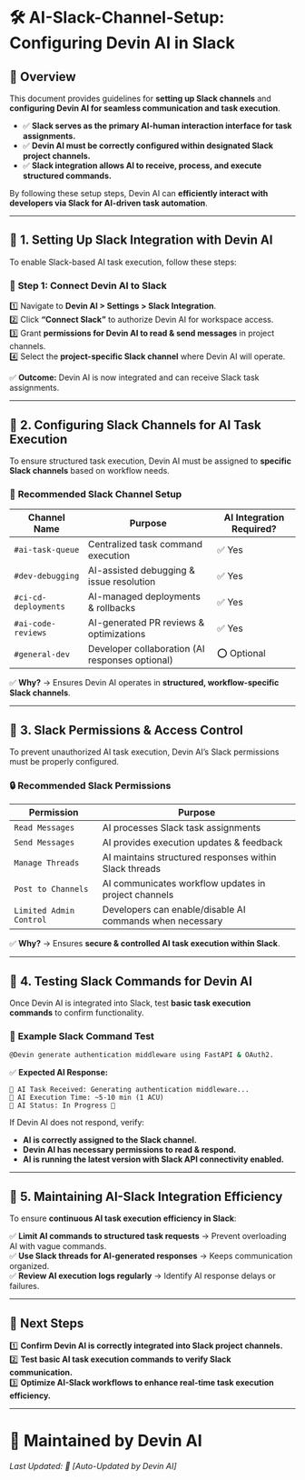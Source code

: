 # 🛠️ AI-Slack-Channel-Setup: Configuring Devin AI in Slack  

## 📌 Overview  
This document provides guidelines for **setting up Slack channels** and **configuring Devin AI for seamless communication and task execution**.

- ✅ **Slack serves as the primary AI-human interaction interface for task assignments.**  
- ✅ **Devin AI must be correctly configured within designated Slack project channels.**  
- ✅ **Slack integration allows AI to receive, process, and execute structured commands.**  

By following these setup steps, Devin AI can **efficiently interact with developers via Slack for AI-driven task automation**.

---

## 📍 **1. Setting Up Slack Integration with Devin AI**  
To enable Slack-based AI task execution, follow these steps:

### 📝 **Step 1: Connect Devin AI to Slack**
1️⃣ Navigate to **Devin AI > Settings > Slack Integration**.  
2️⃣ Click **“Connect Slack”** to authorize Devin AI for workspace access.  
3️⃣ Grant **permissions for Devin AI to read & send messages** in project channels.  
4️⃣ Select the **project-specific Slack channel** where Devin AI will operate.  

✅ **Outcome:** Devin AI is now integrated and can receive Slack task assignments.

---

## 📍 **2. Configuring Slack Channels for AI Task Execution**  
To ensure structured task execution, Devin AI must be assigned to **specific Slack channels** based on workflow needs.

### 🔹 **Recommended Slack Channel Setup**
| **Channel Name** | **Purpose** | **AI Integration Required?** |
|---------------|-------------|------------------------|
| `#ai-task-queue` | Centralized task command execution | ✅ Yes |
| `#dev-debugging` | AI-assisted debugging & issue resolution | ✅ Yes |
| `#ci-cd-deployments` | AI-managed deployments & rollbacks | ✅ Yes |
| `#ai-code-reviews` | AI-generated PR reviews & optimizations | ✅ Yes |
| `#general-dev` | Developer collaboration (AI responses optional) | ⭕ Optional |

✅ **Why?** → Ensures Devin AI operates in **structured, workflow-specific Slack channels**.

---

## 📍 **3. Slack Permissions & Access Control**  
To prevent unauthorized AI task execution, Devin AI’s Slack permissions must be properly configured.

### 🔒 **Recommended Slack Permissions**
| **Permission** | **Purpose** |
|------------|-------------|
| `Read Messages` | AI processes Slack task assignments |
| `Send Messages` | AI provides execution updates & feedback |
| `Manage Threads` | AI maintains structured responses within Slack threads |
| `Post to Channels` | AI communicates workflow updates in project channels |
| `Limited Admin Control` | Developers can enable/disable AI commands when necessary |

✅ **Why?** → Ensures **secure & controlled AI task execution within Slack**.

---

## 📍 **4. Testing Slack Commands for Devin AI**  
Once Devin AI is integrated into Slack, test **basic task execution commands** to confirm functionality.

### 🔹 **Example Slack Command Test**
```bash
@Devin generate authentication middleware using FastAPI & OAuth2.
```
✅ **Expected AI Response:**  
```
🔹 AI Task Received: Generating authentication middleware...  
🔹 AI Execution Time: ~5-10 min (1 ACU)  
🔹 AI Status: In Progress 🚀  
```

If Devin AI does not respond, verify:
- **AI is correctly assigned to the Slack channel.**
- **Devin AI has necessary permissions to read & respond.**
- **AI is running the latest version with Slack API connectivity enabled.**

---

## 📍 **5. Maintaining AI-Slack Integration Efficiency**  
To ensure **continuous AI task execution efficiency in Slack**:

✅ **Limit AI commands to structured task requests** → Prevent overloading AI with vague commands.  
✅ **Use Slack threads for AI-generated responses** → Keeps communication organized.  
✅ **Review AI execution logs regularly** → Identify AI response delays or failures.  

---

## 📌 **Next Steps**  
1️⃣ **Confirm Devin AI is correctly integrated into Slack project channels.**  
2️⃣ **Test basic AI task execution commands to verify Slack communication.**  
3️⃣ **Optimize AI-Slack workflows to enhance real-time task execution efficiency.**  

---

# 📩 **Maintained by Devin AI**  
_Last Updated: 📅 [Auto-Updated by Devin AI]_

